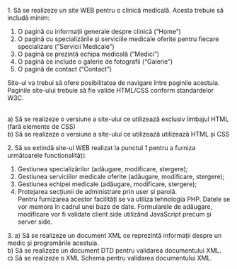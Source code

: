 <p>1. Să se realizeze un site WEB pentru o clinică medicală. Acesta trebuie să includă minim:
<ol>
   <li>O pagină cu informații generale despre clinică (“Home”)</li>
   <li>O pagină cu specializările și serviciile medicale oferite pentru fiecare specializare (“Servicii Medicale”)</li>
   <li>O pagină ce prezintă echipa medicală (“Medici”)</li>
   <li>O pagină ce include o galerie de fotografii (“Galerie”)</li>
   <li>O pagină de contact (“Contact”)</li>
</ol>
   Site-ul va trebui să ofere posibilitatea de navigare între paginile acestuia. Paginile site-ului trebuie să fie
   valide HTML/CSS conform standardelor W3C.
</p><br>
   a) Să se realizeze o versiune a site-ului ce utilizează exclusiv limbajul HTML (fară elemente de CSS)<br>
   b) Să se realizeze o versiune a site-ului ce utilizează utilizează HTML și CSS
<p>
2. Să se extindă site-ul WEB realizat la punctul 1 pentru a furniza următoarele functionalități:
<ol>
   <li>Gestiunea specializărilor (adăugare, modificare, stergere);</li>
   <li>Gestiunea serviciilor medicale oferite (adăugare, modificare, stergere);</li>
   <li>Gestiunea echipei medicale (adăugare, modificare, stergere);</li>
   <li>Protejarea secțiunii de administrare prin user și parolă.</li>
   Pentru furnizarea acestor facilități se va utiliza tehnologia PHP. Datele se vor memora în cadrul unei
   baze de date. Formularele de adăugare, modificare vor fi validate client side utilizând JavaScript precum și
   server side.
   </ol>
</p>
<p>
3. a) Să se realizeze un document XML ce reprezintă informații despre un medic și programările acestuia.<br>
   b) Să se realizeze un document DTD pentru validarea documentului XML.<br>
   c) Să se realizeze o XML Schema pentru validarea documentului XML.<br>
</p>
